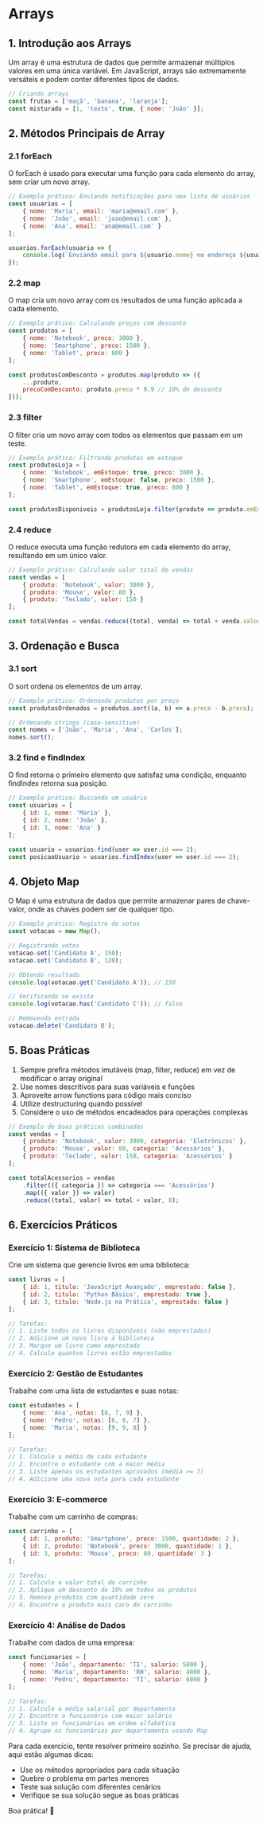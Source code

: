 # Arrays

## 1. Introdução aos Arrays

Um array é uma estrutura de dados que permite armazenar múltiplos valores em uma única variável. Em JavaScript, arrays são extremamente versáteis e podem conter diferentes tipos de dados.

```javascript
// Criando arrays
const frutas = ['maçã', 'banana', 'laranja'];
const misturado = [1, 'texto', true, { nome: 'João' }];
```

## 2. Métodos Principais de Array

### 2.1 forEach
O forEach é usado para executar uma função para cada elemento do array, sem criar um novo array.

```javascript
// Exemplo prático: Enviando notificações para uma lista de usuários
const usuarios = [
    { nome: 'Maria', email: 'maria@email.com' },
    { nome: 'João', email: 'joao@email.com' },
    { nome: 'Ana', email: 'ana@email.com' }
];

usuarios.forEach(usuario => {
    console.log(`Enviando email para ${usuario.nome} no endereço ${usuario.email}`);
});
```

### 2.2 map
O map cria um novo array com os resultados de uma função aplicada a cada elemento.

```javascript
// Exemplo prático: Calculando preços com desconto
const produtos = [
    { nome: 'Notebook', preco: 3000 },
    { nome: 'Smartphone', preco: 1500 },
    { nome: 'Tablet', preco: 800 }
];

const produtosComDesconto = produtos.map(produto => ({
    ...produto,
    precoComDesconto: produto.preco * 0.9 // 10% de desconto
}));
```

### 2.3 filter
O filter cria um novo array com todos os elementos que passam em um teste.

```javascript
// Exemplo prático: Filtrando produtos em estoque
const produtosLoja = [
    { nome: 'Notebook', emEstoque: true, preco: 3000 },
    { nome: 'Smartphone', emEstoque: false, preco: 1500 },
    { nome: 'Tablet', emEstoque: true, preco: 800 }
];

const produtosDisponiveis = produtosLoja.filter(produto => produto.emEstoque);
```

### 2.4 reduce
O reduce executa uma função redutora em cada elemento do array, resultando em um único valor.

```javascript
// Exemplo prático: Calculando valor total de vendas
const vendas = [
    { produto: 'Notebook', valor: 3000 },
    { produto: 'Mouse', valor: 80 },
    { produto: 'Teclado', valor: 150 }
];

const totalVendas = vendas.reduce((total, venda) => total + venda.valor, 0);
```

## 3. Ordenação e Busca

### 3.1 sort
O sort ordena os elementos de um array.

```javascript
// Exemplo prático: Ordenando produtos por preço
const produtosOrdenados = produtos.sort((a, b) => a.preco - b.preco);

// Ordenando strings (case-sensitive)
const nomes = ['João', 'Maria', 'Ana', 'Carlos'];
nomes.sort();
```

### 3.2 find e findIndex
O find retorna o primeiro elemento que satisfaz uma condição, enquanto findIndex retorna sua posição.

```javascript
// Exemplo prático: Buscando um usuário
const usuarios = [
    { id: 1, nome: 'Maria' },
    { id: 2, nome: 'João' },
    { id: 3, nome: 'Ana' }
];

const usuario = usuarios.find(user => user.id === 2);
const posicaoUsuario = usuarios.findIndex(user => user.id === 2);
```

## 4. Objeto Map

O Map é uma estrutura de dados que permite armazenar pares de chave-valor, onde as chaves podem ser de qualquer tipo.

```javascript
// Exemplo prático: Registro de votos
const votacao = new Map();

// Registrando votos
votacao.set('Candidato A', 150);
votacao.set('Candidato B', 120);

// Obtendo resultado
console.log(votacao.get('Candidato A')); // 150

// Verificando se existe
console.log(votacao.has('Candidato C')); // false

// Removendo entrada
votacao.delete('Candidato B');
```

## 5. Boas Práticas

1. Sempre prefira métodos imutáveis (map, filter, reduce) em vez de modificar o array original
2. Use nomes descritivos para suas variáveis e funções
3. Aproveite arrow functions para código mais conciso
4. Utilize destructuring quando possível
5. Considere o uso de métodos encadeados para operações complexas

```javascript
// Exemplo de boas práticas combinadas
const vendas = [
    { produto: 'Notebook', valor: 3000, categoria: 'Eletrônicos' },
    { produto: 'Mouse', valor: 80, categoria: 'Acessórios' },
    { produto: 'Teclado', valor: 150, categoria: 'Acessórios' }
];

const totalAcessorios = vendas
    .filter(({ categoria }) => categoria === 'Acessórios')
    .map(({ valor }) => valor)
    .reduce((total, valor) => total + valor, 0);
```

## 6. Exercícios Práticos

### Exercício 1: Sistema de Biblioteca
Crie um sistema que gerencie livros em uma biblioteca:

```javascript
const livros = [
    { id: 1, titulo: 'JavaScript Avançado', emprestado: false },
    { id: 2, titulo: 'Python Básico', emprestado: true },
    { id: 3, titulo: 'Node.js na Prática', emprestado: false }
];

// Tarefas:
// 1. Liste todos os livros disponíveis (não emprestados)
// 2. Adicione um novo livro à biblioteca
// 3. Marque um livro como emprestado
// 4. Calcule quantos livros estão emprestados
```

### Exercício 2: Gestão de Estudantes
Trabalhe com uma lista de estudantes e suas notas:

```javascript
const estudantes = [
    { nome: 'Ana', notas: [8, 7, 9] },
    { nome: 'Pedro', notas: [6, 8, 7] },
    { nome: 'Maria', notas: [9, 9, 8] }
];

// Tarefas:
// 1. Calcule a média de cada estudante
// 2. Encontre o estudante com a maior média
// 3. Liste apenas os estudantes aprovados (média >= 7)
// 4. Adicione uma nova nota para cada estudante
```

### Exercício 3: E-commerce
Trabalhe com um carrinho de compras:

```javascript
const carrinho = [
    { id: 1, produto: 'Smartphone', preco: 1500, quantidade: 2 },
    { id: 2, produto: 'Notebook', preco: 3000, quantidade: 1 },
    { id: 3, produto: 'Mouse', preco: 80, quantidade: 3 }
];

// Tarefas:
// 1. Calcule o valor total do carrinho
// 2. Aplique um desconto de 10% em todos os produtos
// 3. Remova produtos com quantidade zero
// 4. Encontre o produto mais caro do carrinho
```

### Exercício 4: Análise de Dados
Trabalhe com dados de uma empresa:

```javascript
const funcionarios = [
    { nome: 'João', departamento: 'TI', salario: 5000 },
    { nome: 'Maria', departamento: 'RH', salario: 4000 },
    { nome: 'Pedro', departamento: 'TI', salario: 6000 }
];

// Tarefas:
// 1. Calcule a média salarial por departamento
// 2. Encontre o funcionário com maior salário
// 3. Liste os funcionários em ordem alfabética
// 4. Agrupe os funcionários por departamento usando Map
```

Para cada exercício, tente resolver primeiro sozinho. Se precisar de ajuda, aqui estão algumas dicas:
- Use os métodos apropriados para cada situação
- Quebre o problema em partes menores
- Teste sua solução com diferentes cenários
- Verifique se sua solução segue as boas práticas

Boa prática! 🚀
